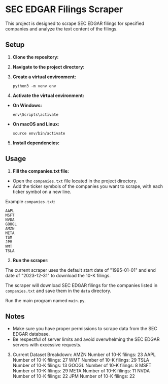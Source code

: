 # SEC EDGAR Filings Scraper

This project is designed to scrape SEC EDGAR filings for specified companies and analyze the text content of the filings.

## Setup

1. **Clone the repository:**

2. **Navigate to the project directory:**

3. **Create a virtual environment:**

    ```
    python3 -m venv env  
    ```

4. **Activate the virtual environment:**
- **On Windows:**
  ```
  env\Scripts\activate
  ```
- **On macOS and Linux:**
  ```
  source env/bin/activate
  ```

5. **Install dependencies:**

## Usage

1. **Fill the companies.txt file:**
- Open the `companies.txt` file located in the project directory.
- Add the ticker symbols of the companies you want to scrape, with each ticker symbol on a new line.

Example `companies.txt`:
```
AAPL
MSFT
NVDA
GOOGL
AMZN
META
TSM
JPM
WMT
TSLA
```



2. **Run the scraper:**

The current scraper uses the default start date of "1995-01-01" and end date of "2023-12-31" to download the 10-K filings.

The scraper will download SEC EDGAR filings for the companies listed in `companies.txt` and save them in the `data` directory.

Run the main program named `main.py`.

## Notes
- Make sure you have proper permissions to scrape data from the SEC EDGAR database.
- Be respectful of server limits and avoid overwhelming the SEC EDGAR servers with excessive requests.

3. Current Dataset Breakdown:
  AMZN Number of 10-K filings:  23
  AAPL Number of 10-K filings:  27
  WMT Number of 10-K filings:  29
  TSLA Number of 10-K filings:  13
  GOOGL Number of 10-K filings:  8
  MSFT Number of 10-K filings:  29
  META Number of 10-K filings:  11
  NVDA Number of 10-K filings:  22
  JPM Number of 10-K filings:  22